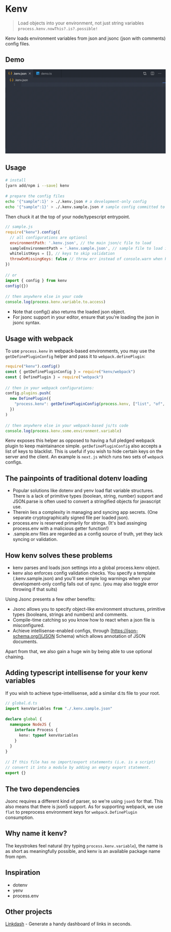 # Kenv

> Load objects into your environment, not just string variables `process.kenv.nowThis?.is?.possible!`

Kenv loads environment variables from json and jsonc (json with comments) config files.

## Demo

![Kenv demo](https://raw.githubusercontent.com/igimanaloto/kenv/master/readme_assets/demo.gif)

## Usage

```sh
# install
[yarn add/npm i --save] kenv

# prepare the config files
echo '{"sample":1}' > ./.kenv.json # a development-only config
echo '{"sample":1}' > ./.kenv.sample.json # sample config committed to source
```

Then chuck it at the top of your node/typescript entrypoint.

```javascript
// sample.js
require("kenv").config({
  // all configurations are optionsl
  environmentPath: '.kenv.json', // the main json/c file to load
  sampleEnvironmentPath = '.kenv.sample.json', // sample file to load in source
  whitelistKeys = [], // keys to skip validation
  throwOnMissingKeys: false // throw err instead of console.warn when keys are missing.
})

// or
import { config } from kenv
config({})

// then anywhere else in your code
console.log(process.kenv.variable.to.access)
```

- Note that config() also returns the loaded json object.
- For jsonc support in your editor, ensure that you're loading the json in jsonc
  syntax.

## Usage with webpack

To use `process.kenv` in webpack-based environments, you may use the
`getDefinePluginConfig` helper and pass it to `webpack.definePlugin`:

```javascript
require("kenv").config()
const { getDefinePluginConfig } = require("kenv/webpack")
const { DefinePlugin } = require("webpack")

// then in your webpack configurations:
config.plugins.push(
  new DefinePlugin({
    "process.kenv": getDefinePluginConfig(process.kenv, ["list", "of", "blacklisted", "keys]),
  })
)

// then anywhere else in your webpack-based js/ts code
console.log(process.kenv.some.environment.variable)
```

Kenv exposes this helper as opposed to having a full pledged webpack plugin to
keep maintainance simple. `getDefinePluginConfig` also accepts a list of keys to
blacklist. This is useful if you wish to hide certain keys on the server and the
client. An example is `next.js` which runs two sets of `webpack` configs.

## The painpoints of traditional dotenv loading

- Popular solutions like dotenv and yenv load flat variable structures. There is
  a lack of primitive types (boolean, string, number) support and JSON.parse is often
  used to convert a stringified objects for javascript use.
- Therein lies a complexity in managing and syncing app secrets. (One separate cryptographically signed file per loaded json).
- process.env is reserved primarily for strings. (It's bad assinging process.env with a malicious getter function!)
- .sample.env files are regarded as a config source of truth, yet they lack syncing or validation.

## How kenv solves these problems

- kenv parses and loads json settings into a global process.kenv object.
- kenv also enforces config validation checks. You specify a template
  (.kenv.sample.json) and you'll see simple log warnings when your
  development-only config falls out of sync. (you may also toggle error throwing
  if that suits)

Using Jsonc presents a few other benefits:

- Jsonc allows you to specify object-like environment structures,
  primitive types (booleans, strings and numbers) and comments.
- Compile-time catching so you know how to react when a json file is misconfigured.
- Achieve intellisense-enabled configs, through [https://json-schema.org/](JSON
  Schema) which allows annotation of JSON documents.

Apart from that, we also gain a huge win by being able to use optional chaining.

## Adding typescript intellisense for your kenv variables

If you wish to achieve type-intellisense, add a similar d.ts file to your root.

```typescript
// global.d.ts
import kenvVariables from "./.kenv.sample.json"

declare global {
  namespace NodeJS {
    interface Process {
      kenv: typeof kenvVariables
    }
  }
}

// If this file has no import/export statements (i.e. is a script)
// convert it into a module by adding an empty export statement.
export {}
```

## The two dependencies

Jsonc requires a different kind of parser, so we're using `json5` for that. This
also means that there is json5 support. As for supporting webpack, we use
`flat` to preprocess environment keys for `webpack.DefinePlugin` consumption.

## Why name it kenv?

The keystrokes feel natural (try typing `process.kenv.variable`), the name is as short as meaningfully possible, and
kenv is an available package name from npm.

## Inspiration

- dotenv
- yenv
- process.env

## Other projects

[Linkdash](https://github.com/igimanaloto/linkdash) - Generate a handy dashboard of links in seconds.
